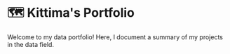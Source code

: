# 🗺 Kittima's Portfolio

Welcome to my data portfolio! Here, I document a summary of my projects in the data field. 


